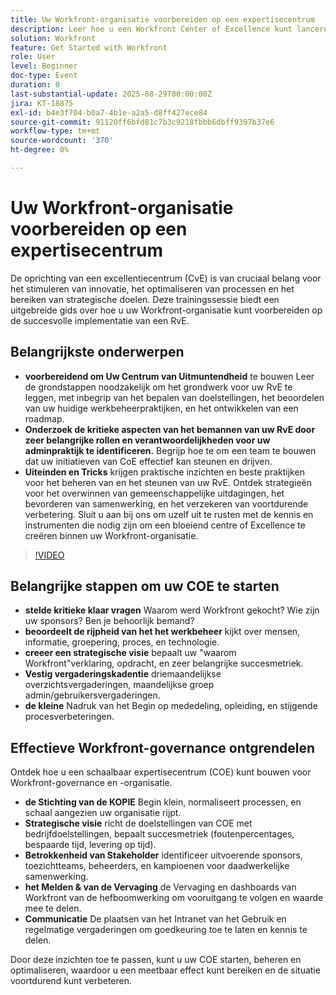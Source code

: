 ```yaml
---
title: Uw Workfront-organisatie voorbereiden op een expertisecentrum
description: Leer hoe u een Workfront Center of Excellence kunt lanceren en schalen met beheerstrategieën, sponsoring door managers en best practices voor acceptatie.
solution: Workfront
feature: Get Started with Workfront
role: User
level: Beginner
doc-type: Event
duration: 0
last-substantial-update: 2025-08-29T00:00:00Z
jira: KT-18875
exl-id: b4e3f704-b0a7-4b1e-a2a5-d8ff427ece84
source-git-commit: 91120ff6bfd81c7b3c9218fbbb6dbff9397b37e6
workflow-type: tm+mt
source-wordcount: '370'
ht-degree: 0%

---
```


# Uw Workfront-organisatie voorbereiden op een expertisecentrum

De oprichting van een excellentiecentrum (CvE) is van cruciaal belang voor het stimuleren van innovatie, het optimaliseren van processen en het bereiken van strategische doelen. Deze trainingssessie biedt een uitgebreide gids over hoe u uw Workfront-organisatie kunt voorbereiden op de succesvolle implementatie van een RvE.

## Belangrijkste onderwerpen

* **voorbereidend om Uw Centrum van Uitmuntendheid** te bouwen Leer de grondstappen noodzakelijk om het grondwerk voor uw RvE te leggen, met inbegrip van het bepalen van doelstellingen, het beoordelen van uw huidige werkbeheerpraktijken, en het ontwikkelen van een roadmap.
* **Onderzoek de kritieke aspecten van het bemannen van uw RvE door zeer belangrijke rollen en verantwoordelijkheden voor uw adminpraktijk te identificeren.** Begrijp hoe te om een team te bouwen dat uw initiatieven van CoE effectief kan steunen en drijven.
* **Uiteinden en Tricks** krijgen praktische inzichten en beste praktijken voor het beheren van en het steunen van uw RvE. Ontdek strategieën voor het overwinnen van gemeenschappelijke uitdagingen, het bevorderen van samenwerking, en het verzekeren van voortdurende verbetering. Sluit u aan bij ons om uzelf uit te rusten met de kennis en instrumenten die nodig zijn om een bloeiend centre of Excellence te creëren binnen uw Workfront-organisatie.

>[!VIDEO](https://video.tv.adobe.com/v/3471495/?learn=on&enablevpops)

## Belangrijke stappen om uw COE te starten

* **stelde kritieke klaar vragen** Waarom werd Workfront gekocht? Wie zijn uw sponsors? Ben je behoorlijk bemand?
* **beoordeelt de rijpheid van het het werkbeheer** kijkt over mensen, informatie, groepering, proces, en technologie.
* **creeer een strategische visie** bepaalt uw &quot;waarom Workfront&quot;verklaring, opdracht, en zeer belangrijke succesmetriek.
* **Vestig vergaderingskadentie** driemaandelijkse overzichtsvergaderingen, maandelijkse groep admin/gebruikersvergaderingen.
* **de kleine** Nadruk van het Begin op mededeling, opleiding, en stijgende procesverbeteringen.

## Effectieve Workfront-governance ontgrendelen

Ontdek hoe u een schaalbaar expertisecentrum (COE) kunt bouwen voor Workfront-governance en -organisatie.

* **de Stichting van de KOPIE** Begin klein, normaliseert processen, en schaal aangezien uw organisatie rijpt.
* **Strategische visie** richt de doelstellingen van COE met bedrijfdoelstellingen, bepaalt succesmetriek (foutenpercentages, bespaarde tijd, levering op tijd).
* **Betrokkenheid van Stakeholder** identificeer uitvoerende sponsors, toezichtteams, beheerders, en kampioenen voor daadwerkelijke samenwerking.
* **het Melden &amp; van de Vervaging** de Vervaging en dashboards van Workfront van de hefboomwerking om vooruitgang te volgen en waarde mee te delen.
* **Communicatie** De plaatsen van het Intranet van het Gebruik en regelmatige vergaderingen om goedkeuring toe te laten en kennis te delen.

Door deze inzichten toe te passen, kunt u uw COE starten, beheren en optimaliseren, waardoor u een meetbaar effect kunt bereiken en de situatie voortdurend kunt verbeteren.
